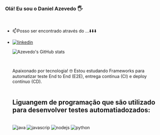 
### Olá! Eu sou o Daniel Azevedo 🖐️
<br/>

<ul>
  <li>📫Posso ser encontrado através do ...⬇️⬇️⬇️</li>
  <li>
  
  [![linkedin](https://img.shields.io/badge/LinkedIn-0077B5?style=for-the-badge&logo=linkedin&logoColor=white)](https://www.linkedin.com/in/daniel-azevedo-5a3011135/)
  
</li>

![Azevedo's GitHub stats](https://github-readme-stats.vercel.app/api?username=danielazevedocb&show_icons=true&theme=dracula)

<br/>

Apaixonado por tecnologia! 🤓 Estou estudando Frameworks para automatizar teste End to End (E2E), entrega contínua (CI) e deploy contínuo (CD).<br/>
<br/>

## Liguangem de programação que são utilizado para desenvolver testes automatiadozados:

<div style="display: inline_block"><br/>
 <img align="center" alt="java" src="https://img.shields.io/badge/Java-ED8B00?style=for-the-badge&logo=java&logoColor=white" />
 <img align="center" alt="javascrip" src="https://img.shields.io/badge/JavaScript-F7DF1E?style=for-the-badge&logo=javascript&logoColor=black" />
  <img align="center" alt="nodejs" src="https://img.shields.io/badge/Node.js-43853D?style=for-the-badge&logo=node.js&logoColor=white" />
  <img align="center" alt="python" src="https://img.shields.io/badge/Python-14354C?style=for-the-badge&logo=python&logoColor=white" />
 </div><br/>

